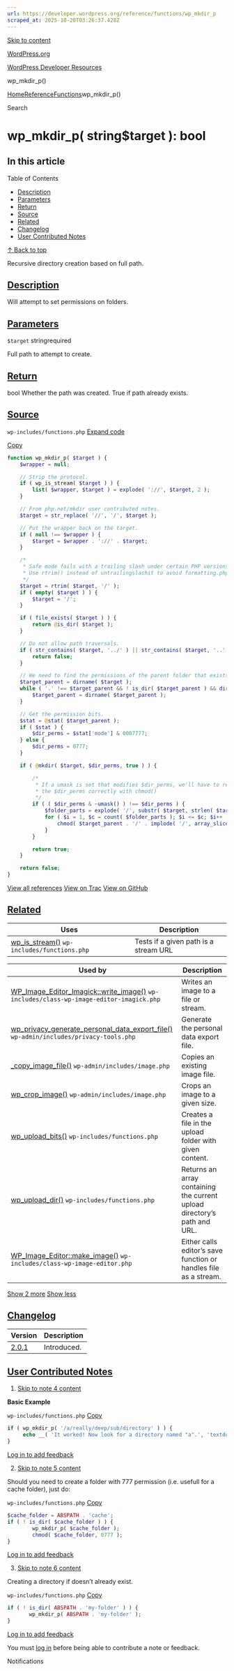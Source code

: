 ```yaml
---
url: https://developer.wordpress.org/reference/functions/wp_mkdir_p
scraped_at: 2025-10-20T03:26:37.428Z
---
```


[Skip to content](https://developer.wordpress.org/reference/functions/wp_mkdir_p/#wp--skip-link--target)

[WordPress.org](https://wordpress.org/)

[WordPress Developer Resources](https://developer.wordpress.org/)

wp\_mkdir\_p()


[Home](https://developer.wordpress.org/)[Reference](https://developer.wordpress.org/reference/)[Functions](https://developer.wordpress.org/reference/functions/)wp\_mkdir\_p()

Search

# wp\_mkdir\_p( string$target ): bool

## In this article

Table of Contents

- [Description](https://developer.wordpress.org/reference/functions/wp_mkdir_p/#description)
- [Parameters](https://developer.wordpress.org/reference/functions/wp_mkdir_p/#parameters)
- [Return](https://developer.wordpress.org/reference/functions/wp_mkdir_p/#return)
- [Source](https://developer.wordpress.org/reference/functions/wp_mkdir_p/#source)
- [Related](https://developer.wordpress.org/reference/functions/wp_mkdir_p/#related)
- [Changelog](https://developer.wordpress.org/reference/functions/wp_mkdir_p/#changelog)
- [User Contributed Notes](https://developer.wordpress.org/reference/functions/wp_mkdir_p/#user-contributed-notes)

[↑ Back to top](https://developer.wordpress.org/reference/functions/wp_mkdir_p/#wp--skip-link--target)

Recursive directory creation based on full path.

## [Description](https://developer.wordpress.org/reference/functions/wp_mkdir_p/\#description)

Will attempt to set permissions on folders.

## [Parameters](https://developer.wordpress.org/reference/functions/wp_mkdir_p/\#parameters)

`$target` stringrequired

Full path to attempt to create.

## [Return](https://developer.wordpress.org/reference/functions/wp_mkdir_p/\#return)

bool Whether the path was created. True if path already exists.

## [Source](https://developer.wordpress.org/reference/functions/wp_mkdir_p/\#source)

`wp-includes/functions.php`
[Expand code](https://developer.wordpress.org/reference/functions/wp_mkdir_p/#)

[Copy](https://developer.wordpress.org/reference/functions/wp_mkdir_p/#)

```php
function wp_mkdir_p( $target ) {
	$wrapper = null;

	// Strip the protocol.
	if ( wp_is_stream( $target ) ) {
		list( $wrapper, $target ) = explode( '://', $target, 2 );
	}

	// From php.net/mkdir user contributed notes.
	$target = str_replace( '//', '/', $target );

	// Put the wrapper back on the target.
	if ( null !== $wrapper ) {
		$target = $wrapper . '://' . $target;
	}

	/*
	 * Safe mode fails with a trailing slash under certain PHP versions.
	 * Use rtrim() instead of untrailingslashit to avoid formatting.php dependency.
	 */
	$target = rtrim( $target, '/' );
	if ( empty( $target ) ) {
		$target = '/';
	}

	if ( file_exists( $target ) ) {
		return @is_dir( $target );
	}

	// Do not allow path traversals.
	if ( str_contains( $target, '../' ) || str_contains( $target, '..' . DIRECTORY_SEPARATOR ) ) {
		return false;
	}

	// We need to find the permissions of the parent folder that exists and inherit that.
	$target_parent = dirname( $target );
	while ( '.' !== $target_parent && ! is_dir( $target_parent ) && dirname( $target_parent ) !== $target_parent ) {
		$target_parent = dirname( $target_parent );
	}

	// Get the permission bits.
	$stat = @stat( $target_parent );
	if ( $stat ) {
		$dir_perms = $stat['mode'] & 0007777;
	} else {
		$dir_perms = 0777;
	}

	if ( @mkdir( $target, $dir_perms, true ) ) {

		/*
		 * If a umask is set that modifies $dir_perms, we'll have to re-set
		 * the $dir_perms correctly with chmod()
		 */
		if ( ( $dir_perms & ~umask() ) !== $dir_perms ) {
			$folder_parts = explode( '/', substr( $target, strlen( $target_parent ) + 1 ) );
			for ( $i = 1, $c = count( $folder_parts ); $i <= $c; $i++ ) {
				chmod( $target_parent . '/' . implode( '/', array_slice( $folder_parts, 0, $i ) ), $dir_perms );
			}
		}

		return true;
	}

	return false;
}

```

[View all references](https://developer.wordpress.org/reference/files/wp-includes/functions.php/) [View on Trac](https://core.trac.wordpress.org/browser/tags/6.8.3/src/wp-includes/functions.php#L2042) [View on GitHub](https://github.com/WordPress/wordpress-develop/blob/6.8.3/src/wp-includes/functions.php#L2042-L2107)

## [Related](https://developer.wordpress.org/reference/functions/wp_mkdir_p/\#related)

| Uses | Description |
| --- | --- |
| [wp\_is\_stream()](https://developer.wordpress.org/reference/functions/wp_is_stream/) `wp-includes/functions.php` | Tests if a given path is a stream URL |

| Used by | Description |
| --- | --- |
| [WP\_Image\_Editor\_Imagick::write\_image()](https://developer.wordpress.org/reference/classes/wp_image_editor_imagick/write_image/) `wp-includes/class-wp-image-editor-imagick.php` | Writes an image to a file or stream. |
| [wp\_privacy\_generate\_personal\_data\_export\_file()](https://developer.wordpress.org/reference/functions/wp_privacy_generate_personal_data_export_file/) `wp-admin/includes/privacy-tools.php` | Generate the personal data export file. |
| [\_copy\_image\_file()](https://developer.wordpress.org/reference/functions/_copy_image_file/) `wp-admin/includes/image.php` | Copies an existing image file. |
| [wp\_crop\_image()](https://developer.wordpress.org/reference/functions/wp_crop_image/) `wp-admin/includes/image.php` | Crops an image to a given size. |
| [wp\_upload\_bits()](https://developer.wordpress.org/reference/functions/wp_upload_bits/) `wp-includes/functions.php` | Creates a file in the upload folder with given content. |
| [wp\_upload\_dir()](https://developer.wordpress.org/reference/functions/wp_upload_dir/) `wp-includes/functions.php` | Returns an array containing the current upload directory’s path and URL. |
| [WP\_Image\_Editor::make\_image()](https://developer.wordpress.org/reference/classes/wp_image_editor/make_image/) `wp-includes/class-wp-image-editor.php` | Either calls editor’s save function or handles file as a stream. |

[Show 2 more](https://developer.wordpress.org/reference/functions/wp_mkdir_p/#) [Show less](https://developer.wordpress.org/reference/functions/wp_mkdir_p/#)

## [Changelog](https://developer.wordpress.org/reference/functions/wp_mkdir_p/\#changelog)

| Version | Description |
| --- | --- |
| [2.0.1](https://developer.wordpress.org/reference/since/2.0.1/) | Introduced. |

## [User Contributed Notes](https://developer.wordpress.org/reference/functions/wp_mkdir_p/\#user-contributed-notes)

1. [Skip to note 4 content](https://developer.wordpress.org/reference/functions/wp_mkdir_p/#comment-content-1355)



**Basic Example**





`wp-includes/functions.php`
[Copy](https://developer.wordpress.org/reference/functions/wp_mkdir_p/#)




```php
if ( wp_mkdir_p( '/a/really/deep/sub/directory' ) ) {
     echo __( 'It worked! Now look for a directory named "a".', 'textdomain' );
}
```







[Log in to add feedback](https://login.wordpress.org/?redirect_to=https%3A%2F%2Fdeveloper.wordpress.org%2Freference%2Ffunctions%2Fwp_mkdir_p%2F%3Freplytocom%3D1355%23feedback-editor-1355)

2. [Skip to note 5 content](https://developer.wordpress.org/reference/functions/wp_mkdir_p/#comment-content-5059)



Should you need to create a folder with 777 permission (i.e. usefull for a cache folder), just do:





`wp-includes/functions.php`
[Copy](https://developer.wordpress.org/reference/functions/wp_mkdir_p/#)




```php
$cache_folder = ABSPATH . 'cache';
if ( ! is_dir( $cache_folder ) ) {
   		wp_mkdir_p( $cache_folder );
   		chmod( $cache_folder, 0777 );
}
```







[Log in to add feedback](https://login.wordpress.org/?redirect_to=https%3A%2F%2Fdeveloper.wordpress.org%2Freference%2Ffunctions%2Fwp_mkdir_p%2F%3Freplytocom%3D5059%23feedback-editor-5059)

3. [Skip to note 6 content](https://developer.wordpress.org/reference/functions/wp_mkdir_p/#comment-content-4862)



Creating a directory if doesn’t already exist.





`wp-includes/functions.php`
[Copy](https://developer.wordpress.org/reference/functions/wp_mkdir_p/#)




```php
if ( ! is_dir( ABSPATH . 'my-folder' ) ) {
       wp_mkdir_p( ABSPATH . 'my-folder' );
}
```







[Log in to add feedback](https://login.wordpress.org/?redirect_to=https%3A%2F%2Fdeveloper.wordpress.org%2Freference%2Ffunctions%2Fwp_mkdir_p%2F%3Freplytocom%3D4862%23feedback-editor-4862)


You must [log in](https://login.wordpress.org/?redirect_to=https%3A%2F%2Fdeveloper.wordpress.org%2Freference%2Ffunctions%2Fwp_mkdir_p%2F) before being able to contribute a note or feedback.

Notifications